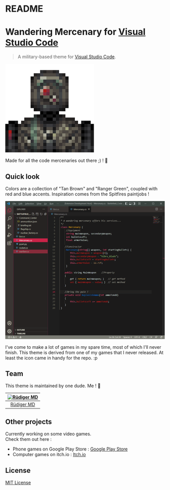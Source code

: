 # README
# Wandering Mercenary for [Visual Studio Code](http://code.visualstudio.com)

> A military-based theme for [Visual Studio Code](http://code.visualstudio.com).

![Theme_Icon](./Icon_Robot_Military_Animated.gif)

Made for all the code mercenaries out there ;) ! :wolf:

## Quick look

Colors are a collection of "Tan Brown" and "Ranger Green", coupled with red and blue accents. Inspiration comes from the Spitfires paintjobs !

![Theme_Preview](./Wandering_Mercenary_Preview.png)

I've come to make a lot of games in my spare time, most of which I'll never finish. This theme is derived from one of my games that I never released. At least the icon came in handy for the repo. :p

## Team

This theme is maintained by one dude. Me ! :snail:

[![Rüdiger MD](https://github.com/RudigerMorinDocter.png?size=75)](https://github.com/RudigerMorinDocter) |
:---: |
[Rüdiger MD](https://github.com/RudigerMorinDocter) |

## Other projects

Currently working on some video games.\
Check them out here :
* Phone games on Google Play Store : [Google Play Store](https://play.google.com/store/apps/dev?id=9061850009295888217)
* Computer games on itch.io : [Itch.io](https://fastextract.itch.io/)

## License

[MIT License](./LICENSE)
